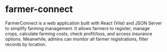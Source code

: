 # farmer-connect
FarmerConnect is a web application built with React (Vite) and JSON Server to simplify farming management. It allows farmers to register, manage crops, calculate farming costs, check profit/loss, and access insurance options. Meanwhile, admins can monitor all farmer registrations, filter records by location.
